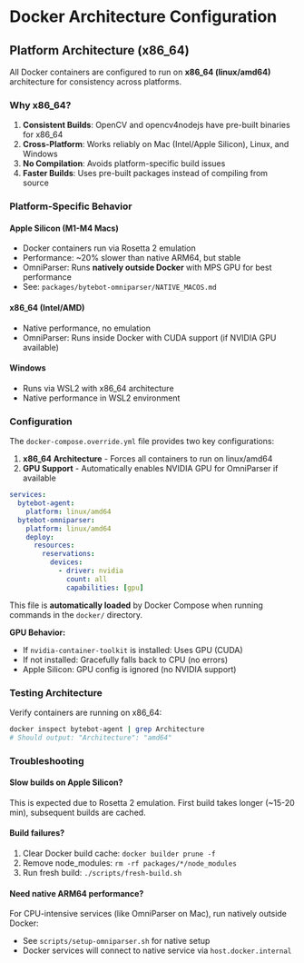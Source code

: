 # Docker Architecture Configuration

## Platform Architecture (x86_64)

All Docker containers are configured to run on **x86_64 (linux/amd64)** architecture for consistency across platforms.

### Why x86_64?

1. **Consistent Builds**: OpenCV and opencv4nodejs have pre-built binaries for x86_64
2. **Cross-Platform**: Works reliably on Mac (Intel/Apple Silicon), Linux, and Windows
3. **No Compilation**: Avoids platform-specific build issues
4. **Faster Builds**: Uses pre-built packages instead of compiling from source

### Platform-Specific Behavior

#### Apple Silicon (M1-M4 Macs)
- Docker containers run via Rosetta 2 emulation
- Performance: ~20% slower than native ARM64, but stable
- OmniParser: Runs **natively outside Docker** with MPS GPU for best performance
- See: `packages/bytebot-omniparser/NATIVE_MACOS.md`

#### x86_64 (Intel/AMD)
- Native performance, no emulation
- OmniParser: Runs inside Docker with CUDA support (if NVIDIA GPU available)

#### Windows
- Runs via WSL2 with x86_64 architecture
- Native performance in WSL2 environment

### Configuration

The `docker-compose.override.yml` file provides two key configurations:

1. **x86_64 Architecture** - Forces all containers to run on linux/amd64
2. **GPU Support** - Automatically enables NVIDIA GPU for OmniParser if available

```yaml
services:
  bytebot-agent:
    platform: linux/amd64
  bytebot-omniparser:
    platform: linux/amd64
    deploy:
      resources:
        reservations:
          devices:
            - driver: nvidia
              count: all
              capabilities: [gpu]
```

This file is **automatically loaded** by Docker Compose when running commands in the `docker/` directory.

**GPU Behavior:**
- If `nvidia-container-toolkit` is installed: Uses GPU (CUDA)
- If not installed: Gracefully falls back to CPU (no errors)
- Apple Silicon: GPU config is ignored (no NVIDIA support)

### Testing Architecture

Verify containers are running on x86_64:

```bash
docker inspect bytebot-agent | grep Architecture
# Should output: "Architecture": "amd64"
```

### Troubleshooting

#### Slow builds on Apple Silicon?
This is expected due to Rosetta 2 emulation. First build takes longer (~15-20 min), subsequent builds are cached.

#### Build failures?
1. Clear Docker build cache: `docker builder prune -f`
2. Remove node_modules: `rm -rf packages/*/node_modules`
3. Run fresh build: `./scripts/fresh-build.sh`

#### Need native ARM64 performance?
For CPU-intensive services (like OmniParser on Mac), run natively outside Docker:
- See `scripts/setup-omniparser.sh` for native setup
- Docker services will connect to native service via `host.docker.internal`
